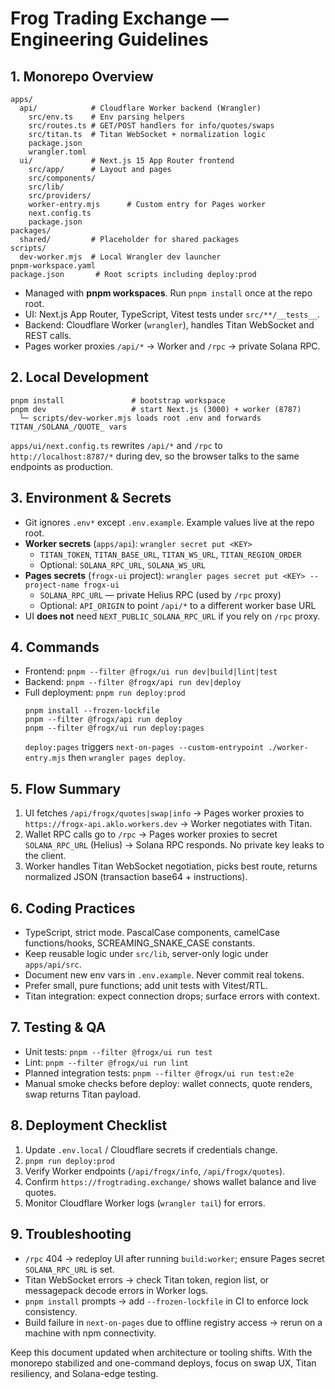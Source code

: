 # Frog Trading Exchange — Engineering Guidelines

## 1. Monorepo Overview

```
apps/
  api/            # Cloudflare Worker backend (Wrangler)
    src/env.ts    # Env parsing helpers
    src/routes.ts # GET/POST handlers for info/quotes/swaps
    src/titan.ts  # Titan WebSocket + normalization logic
    package.json
    wrangler.toml
  ui/             # Next.js 15 App Router frontend
    src/app/      # Layout and pages
    src/components/
    src/lib/
    src/providers/
    worker-entry.mjs      # Custom entry for Pages worker
    next.config.ts
    package.json
packages/
  shared/         # Placeholder for shared packages
scripts/
  dev-worker.mjs  # Local Wrangler dev launcher
pnpm-workspace.yaml
package.json       # Root scripts including deploy:prod
```

- Managed with **pnpm workspaces**. Run `pnpm install` once at the repo root.
- UI: Next.js App Router, TypeScript, Vitest tests under `src/**/__tests__`.
- Backend: Cloudflare Worker (`wrangler`), handles Titan WebSocket and REST calls.
- Pages worker proxies `/api/*` → Worker and `/rpc` → private Solana RPC.

## 2. Local Development

```
pnpm install               # bootstrap workspace
pnpm dev                   # start Next.js (3000) + worker (8787)
  └─ scripts/dev-worker.mjs loads root .env and forwards TITAN_/SOLANA_/QUOTE_ vars
```

`apps/ui/next.config.ts` rewrites `/api/*` and `/rpc` to `http://localhost:8787/*` during dev, so the browser talks to the same endpoints as production.

## 3. Environment & Secrets

- Git ignores `.env*` except `.env.example`. Example values live at the repo root.
- **Worker secrets** (`apps/api`): `wrangler secret put <KEY>`
  - `TITAN_TOKEN`, `TITAN_BASE_URL`, `TITAN_WS_URL`, `TITAN_REGION_ORDER`
  - Optional: `SOLANA_RPC_URL`, `SOLANA_WS_URL`
- **Pages secrets** (`frogx-ui` project): `wrangler pages secret put <KEY> --project-name frogx-ui`
  - `SOLANA_RPC_URL` — private Helius RPC (used by `/rpc` proxy)
  - Optional: `API_ORIGIN` to point `/api/*` to a different worker base URL
- UI **does not** need `NEXT_PUBLIC_SOLANA_RPC_URL` if you rely on `/rpc` proxy.

## 4. Commands

- Frontend: `pnpm --filter @frogx/ui run dev|build|lint|test`
- Backend: `pnpm --filter @frogx/api run dev|deploy`
- Full deployment: `pnpm run deploy:prod`
  ```
  pnpm install --frozen-lockfile
  pnpm --filter @frogx/api run deploy
  pnpm --filter @frogx/ui run deploy:pages
  ```
  `deploy:pages` triggers `next-on-pages --custom-entrypoint ./worker-entry.mjs` then `wrangler pages deploy`.

## 5. Flow Summary

1. UI fetches `/api/frogx/quotes|swap|info` → Pages worker proxies to `https://frogx-api.aklo.workers.dev` → Worker negotiates with Titan.
2. Wallet RPC calls go to `/rpc` → Pages worker proxies to secret `SOLANA_RPC_URL` (Helius) → Solana RPC responds. No private key leaks to the client.
3. Worker handles Titan WebSocket negotiation, picks best route, returns normalized JSON (transaction base64 + instructions).

## 6. Coding Practices

- TypeScript, strict mode. PascalCase components, camelCase functions/hooks, SCREAMING_SNAKE_CASE constants.
- Keep reusable logic under `src/lib`, server-only logic under `apps/api/src`.
- Document new env vars in `.env.example`. Never commit real tokens.
- Prefer small, pure functions; add unit tests with Vitest/RTL.
- Titan integration: expect connection drops; surface errors with context.

## 7. Testing & QA

- Unit tests: `pnpm --filter @frogx/ui run test`
- Lint: `pnpm --filter @frogx/ui run lint`
- Planned integration tests: `pnpm --filter @frogx/ui run test:e2e`
- Manual smoke checks before deploy: wallet connects, quote renders, swap returns Titan payload.

## 8. Deployment Checklist

1. Update `.env.local` / Cloudflare secrets if credentials change.
2. `pnpm run deploy:prod`
3. Verify Worker endpoints (`/api/frogx/info`, `/api/frogx/quotes`).
4. Confirm `https://frogtrading.exchange/` shows wallet balance and live quotes.
5. Monitor Cloudflare Worker logs (`wrangler tail`) for errors.

## 9. Troubleshooting

- `/rpc` 404 → redeploy UI after running `build:worker`; ensure Pages secret `SOLANA_RPC_URL` is set.
- Titan WebSocket errors → check Titan token, region list, or messagepack decode errors in Worker logs.
- `pnpm install` prompts → add `--frozen-lockfile` in CI to enforce lock consistency.
- Build failure in `next-on-pages` due to offline registry access → rerun on a machine with npm connectivity.

Keep this document updated when architecture or tooling shifts. With the monorepo stabilized and one-command deploys, focus on swap UX, Titan resiliency, and Solana-edge testing.
